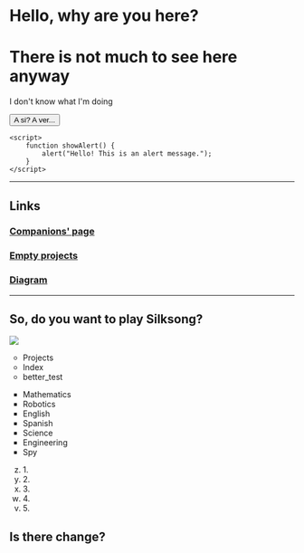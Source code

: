 <!DOCTYPE html>

<html lang="en">
<head>
    <meta charset="UTF-8">
    <meta name="viewport" content="width=device-width, initial-scale=3.0">
    <title>Better Project</title>
	    <link rel="icon" href=
"file:///C:/Users/jfernandez14/Downloads/OIP.webp" 
          type="image/x-icon">
</head>
<body>
    <h1>Hello, why are you here?</h1>
	<h1>There is not much to see here anyway</h1>
	<p> I don't know what I'm doing </p>
    <button onclick="showAlert()">A si? A ver...</button>

    <script>
        function showAlert() {
            alert("Hello! This is an alert message.");
        }
    </script>

<!-- Hello, I-m a comment -->

<hr>

<h2><b> Links </b></h2>

 <h3>
<a href="https://nkg2056.github.io/Javascript/Index.html"> Companions' page </a> 
 </h3>
 <h3>
<a href="https://github.com/NKG2056/nkg2056.github.io/blob/main/Javascript/projects.html"> Empty projects </a> 
 </h3>
 
 <h3>
 <a href="https://github.com/NKG2056/nkg2056.github.io/blob/main/Javascript/diagram_jf.drawio.html"> Diagram </a>
 </h3>
 
 <hr>

 <h2> So, do you want to play Silksong? </h2>
 <img src="C:\Users\jfernandez14\Downloads\hq2.jpg">
 
  <ul type="circle">
	<li>  Projects </li>
	 <li> Index </li>
	 <li> better_test </li>
 </ul>
 
 <ul type="square">
	<li>  Mathematics </li>
	 <li> Robotics </li>
	 <li> English </li>
	 <li> Spanish </li>
	 <li> Science </li> 
	 <li> Engineering </li>
	 <li> Spy </li>
 </ul>
<ol type="a" start="26" reversed>
	<li> 1. </li>
	<li> 2. </li>
	<li> 3. </li>
	<li> 4. </li>
	<li> 5. </li>
</ol>

<h2> Is there change? </h2>



</body>
</html>
